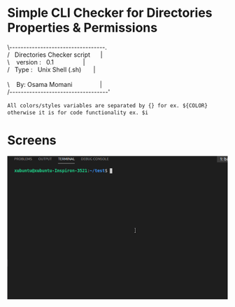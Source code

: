 
# Simple CLI Checker for Directories Properties &amp; Permissions

 \\----------------------------------. <br />
 /&nbsp;&nbsp;&nbsp;Directories Checker script&nbsp;&nbsp;&nbsp;&nbsp;&nbsp;&nbsp;|<br />
 \ &nbsp;&nbsp;&nbsp;version :&nbsp;&nbsp;&nbsp;0.1&nbsp;&nbsp;&nbsp;&nbsp;&nbsp;&nbsp;&nbsp;&nbsp;&nbsp;&nbsp;&nbsp;&nbsp;&nbsp;&nbsp;&nbsp;&nbsp;&nbsp;|<br />
 /&nbsp;&nbsp;&nbsp;Type :&nbsp;&nbsp;&nbsp;Unix Shell (.sh)&nbsp;&nbsp;&nbsp;&nbsp;&nbsp;&nbsp;&nbsp;|<br />    
 \ &nbsp;&nbsp;&nbsp;By:&nbsp;Osama Momani&nbsp;&nbsp;&nbsp;&nbsp;&nbsp;&nbsp;&nbsp;&nbsp;&nbsp;&nbsp;&nbsp;&nbsp;&nbsp;&nbsp;&nbsp;&nbsp;|<br />
 /-----------------------------------'

    All colors/styles variables are separated by {} for ex. ${COLOR}	
    otherwise it is for code functionality ex. $i
    
# Screens

![](ScreenShoot.gif)
